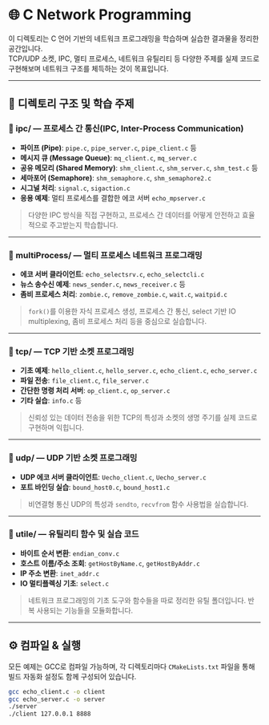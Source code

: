 # 🌐 C Network Programming

이 디렉토리는 C 언어 기반의 네트워크 프로그래밍을 학습하며 실습한 결과물을 정리한 공간입니다.  
TCP/UDP 소켓, IPC, 멀티 프로세스, 네트워크 유틸리티 등 다양한 주제를 실제 코드로 구현해보며 네트워크 구조를 체득하는 것이 목표입니다.

---

## 📁 디렉토리 구조 및 학습 주제

### 📂 ipc/ — 프로세스 간 통신(IPC, Inter-Process Communication)

- **파이프 (Pipe)**: `pipe.c`, `pipe_server.c`, `pipe_client.c` 등
- **메시지 큐 (Message Queue)**: `mq_client.c`, `mq_server.c`
- **공유 메모리 (Shared Memory)**: `shm_client.c`, `shm_server.c`, `shm_test.c` 등
- **세마포어 (Semaphore)**: `shm_semaphore.c`, `shm_semaphore2.c`
- **시그널 처리**: `signal.c`, `sigaction.c`
- **응용 예제**: 멀티 프로세스를 결합한 에코 서버 `echo_mpserver.c`

> 다양한 IPC 방식을 직접 구현하고, 프로세스 간 데이터를 어떻게 안전하고 효율적으로 주고받는지 학습합니다.

---

### 📂 multiProcess/ — 멀티 프로세스 네트워크 프로그래밍

- **에코 서버 클라이언트**: `echo_selectsrv.c`, `echo_selectcli.c`
- **뉴스 송수신 예제**: `news_sender.c`, `news_receiver.c` 등
- **좀비 프로세스 처리**: `zombie.c`, `remove_zombie.c`, `wait.c`, `waitpid.c`

> `fork()`를 이용한 자식 프로세스 생성, 프로세스 간 통신, select 기반 IO multiplexing, 좀비 프로세스 처리 등을 중심으로 실습합니다.

---

### 📂 tcp/ — TCP 기반 소켓 프로그래밍

- **기초 예제**: `hello_client.c`, `hello_server.c`, `echo_client.c`, `echo_server.c`
- **파일 전송**: `file_client.c`, `file_server.c`
- **간단한 명령 처리 서버**: `op_client.c`, `op_server.c`
- **기타 실습**: `info.c` 등

> 신뢰성 있는 데이터 전송을 위한 TCP의 특성과 소켓의 생명 주기를 실제 코드로 구현하며 익힙니다.

---

### 📂 udp/ — UDP 기반 소켓 프로그래밍

- **UDP 에코 서버 클라이언트**: `Uecho_client.c`, `Uecho_server.c`
- **포트 바인딩 실습**: `bound_host0.c`, `bound_host1.c`

> 비연결형 통신 UDP의 특성과 `sendto`, `recvfrom` 함수 사용법을 실습합니다.

---

### 📂 utile/ — 유틸리티 함수 및 실습 코드

- **바이트 순서 변환**: `endian_conv.c`
- **호스트 이름/주소 조회**: `getHostByName.c`, `getHostByAddr.c`
- **IP 주소 변환**: `inet_addr.c`
- **IO 멀티플렉싱 기초**: `select.c`

> 네트워크 프로그래밍의 기초 도구와 함수들을 따로 정리한 유틸 폴더입니다. 반복 사용되는 기능들을 모듈화합니다.

---

## ⚙️ 컴파일 & 실행

모든 예제는 GCC로 컴파일 가능하며, 각 디렉토리마다 `CMakeLists.txt` 파일을 통해 빌드 자동화 설정도 함께 구성되어 있습니다.

```bash
gcc echo_client.c -o client
gcc echo_server.c -o server
./server
./client 127.0.0.1 8888
